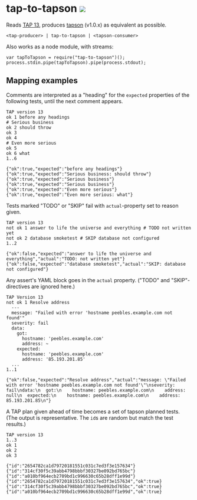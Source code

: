 # tap-to-tapson [![](https://img.shields.io/travis/anko/tap-to-tapson.svg?style=flat-square)][1]

Reads [TAP 13][2], produces [tapson][3] (v1.0.x) as equivalent as possible.

    <tap-producer> | tap-to-tapson | <tapson-consumer>

Also works as a node module, with streams:

    var tapToTapson = require("tap-to-tapson")();
    process.stdin.pipe(tapToTapson).pipe(process.stdout);

## Mapping examples

<!-- !test program ./cli.js | head -c -1 -->

Comments are interpreted as a "heading" for the `expected` properties of the
following tests, until the next comment appears.

<!-- !test in simple example -->

    TAP version 13
    ok 1 before any headings
    # Serious business
    ok 2 should throw
    ok 3
    ok 4
    # Even more serious
    ok 5
    ok 6 what
    1..6

<!-- !test out simple example -->

    {"ok":true,"expected":"before any headings"}
    {"ok":true,"expected":"Serious business: should throw"}
    {"ok":true,"expected":"Serious business"}
    {"ok":true,"expected":"Serious business"}
    {"ok":true,"expected":"Even more serious"}
    {"ok":true,"expected":"Even more serious: what"}

Tests marked "TODO" or "SKIP" fail with `actual`-property set to reason given.

<!-- !test in todo-skip -->

    TAP version 13
    not ok 1 answer to life the universe and everything # TODO not written yet
    not ok 2 database smoketest # SKIP database not configured
    1..2

<!-- !test out todo-skip -->

    {"ok":false,"expected":"answer to life the universe and everything","actual":"TODO: not written yet"}
    {"ok":false,"expected":"database smoketest","actual":"SKIP: database not configured"}

Any assert's YAML block goes in the `actual` property. ("TODO" and
"SKIP"-directives are ignored here.)

<!-- !test in yaml-block -->

    TAP Version 13
    not ok 1 Resolve address
      ---
      message: "Failed with error 'hostname peebles.example.com not found'"
      severity: fail
      data:
        got:
          hostname: 'peebles.example.com'
          address: ~
        expected:
          hostname: 'peebles.example.com'
          address: '85.193.201.85'
      ...
    1..1

<!-- !test out yaml-block -->

    {"ok":false,"expected":"Resolve address","actual":"message: \"Failed with error 'hostname peebles.example.com not found'\"\nseverity: fail\ndata:\n  got:\n    hostname: peebles.example.com\n    address: null\n  expected:\n    hostname: peebles.example.com\n    address: 85.193.201.85\n"}

A TAP plan given ahead of time becomes a set of tapson planned tests.  (The
output is representative.  The `id`s are random but match the test results.)

<!-- Egh, don't know how to write a concise shell script to test that, I'll
leave it to the proper unit tests. -->

    TAP version 13
    1..3
    ok 1
    ok 2
    ok 3

<!-- comment just to split the code blocks... -->

    {"id":"2654782ca1d79720181551c031c7ed3f3e157634"}
    {"id":"314cf30f5c39abb4798bbbf30327be092bd765bc"}
    {"id":"a010bf964ecb2709bd1c996630c65b28dff1e99d"}
    {"id":"2654782ca1d79720181551c031c7ed3f3e157634","ok":true}
    {"id":"314cf30f5c39abb4798bbbf30327be092bd765bc","ok":true}
    {"id":"a010bf964ecb2709bd1c996630c65b28dff1e99d","ok":true}

[1]: https://travis-ci.org/anko/tap-to-tapson
[2]: https://testanything.org/tap-version-13-specification.html
[3]: https://github.com/anko/tapson
